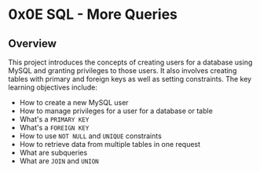 # 0x0E SQL - More Queries

## Overview

This project introduces the concepts of creating users for a database using MySQL and granting privileges to those users. It also involves creating tables with primary and foreign keys as well as setting constraints. The key learning objectives include:
 - How to create a new MySQL user
 - How to manage privileges for a user for a database or table
 - What's a `PRIMARY KEY`
 - What's a `FOREIGN KEY`
 - How to use `NOT NULL` and `UNIQUE` constraints
 - How to retrieve data from multiple tables in one request
 - What are subqueries
 - What are `JOIN` and `UNION`